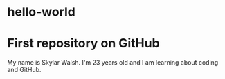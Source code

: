 # hello-world
First repository on GitHub
=============
My name is Skylar Walsh. I'm 23 years old and I am learning about coding and GitHub.
